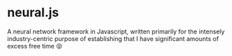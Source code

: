 # neural.js
A neural network framework in Javascript, written primarily for the intensely industry-centric purpose of establishing that I have significant amounts of excess free time 😝

